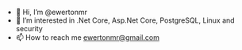 - 👋 Hi, I’m @ewertonmr
- 👀 I’m interested in .Net Core, Asp.Net Core, PostgreSQL, Linux and security
- 📫 How to reach me ewertonmr@gmail.com



